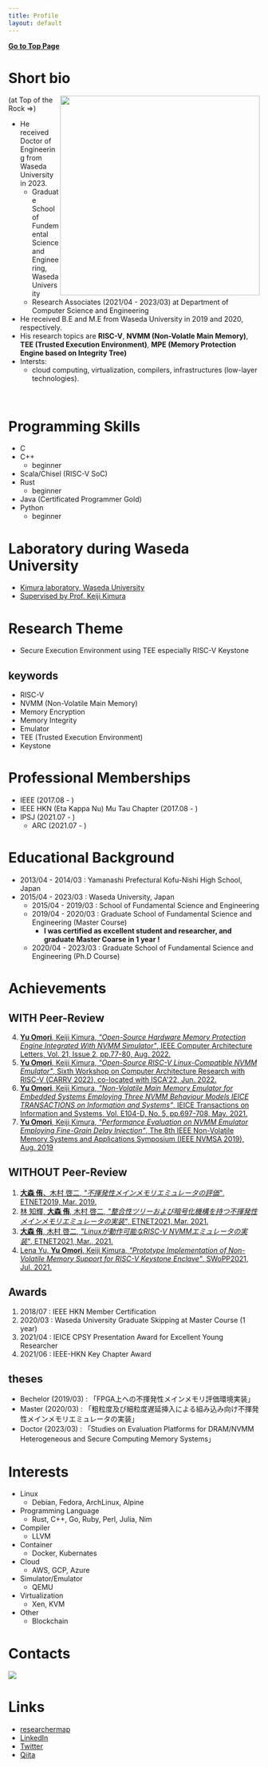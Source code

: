 ```yaml
---
title: Profile
layout: default
---
```


[**Go to Top Page**](https://uyiromo.github.io)

# Short bio
<img src="https://user-images.githubusercontent.com/19767885/176591190-6bf883d7-061a-41ba-9c3e-4155da6a6406.jpg" width="400px" align="right">
(at Top of the Rock =>)


- He received Doctor of Engineering from Waseda University in 2023.
  - Graduate School of Fundemental Science and Engineering, Waseda University
  - Research Associates (2021/04 - 2023/03) at Department of Computer Science and Engineering
- He received B.E and M.E from Waseda University in 2019 and 2020, respectively.
- His research topics are **RISC-V**, **NVMM (Non-Volatle Main Memory)**, **TEE (Trusted Execution Environment)**, **MPE (Memory Protection Engine based on Integrity Tree)**
- Intersts:
  - cloud computing, virtualization, compilers, infrastructures (low-layer technologies).

<br clear="all">

# Programming Skills
- C
- C++
  - beginner
- Scala/Chisel (RISC-V SoC)
- Rust
  - beginner
- Java (Certificated Programmer Gold)
- Python
  - beginner



# Laboratory during Waseda University
- [Kimura laboratory, Waseda University](http://www.apal.cs.waseda.ac.jp/)
- [Supervised by Prof. Keiji Kimura](http://www.apal.cs.waseda.ac.jp/kimura/index.html)

# Research Theme
- Secure Execution Environment using TEE especially RISC-V Keystone

## keywords
- RISC-V
- NVMM (Non-Volatile Main Memory)
- Memory Encryption
- Memory Integrity
- Emulator
- TEE (Trusted Execution Environment)
- Keystone

# Professional Memberships
- IEEE (2017.08 - )
- IEEE HKN (Eta Kappa Nu) Mu Tau Chapter (2017.08 - )
- IPSJ (2021.07 - )
  - ARC (2021.07 - )

# Educational Background
- 2013/04 - 2014/03 : Yamanashi Prefectural Kofu-Nishi High School, Japan
- 2015/04 - 2023/03 : Waseda University, Japan
  - 2015/04 - 2019/03 : School of Fundamental Science and Engineering
  - 2019/04 - 2020/03 : Graduate School of Fundamental Science and Engineering (Master Course)
    - **I was certified as excellent student and researcher, and graduate Master Coarse in 1 year !**
  - 2020/04 - 2023/03 : Graduate School of Fundamental Science and Engineering (Ph.D Course)

# Achievements
## WITH Peer-Review
4. [ **Yu Omori**, Keiji Kimura, *"Open-Source Hardware Memory Protection Engine Integrated With NVMM Simulator"*, IEEE Computer Architecture Letters, Vol. 21, Issue 2, pp.77-80, Aug. 2022.](https://doi.org/10.1109/LCA.2022.3197777)
3. [ **Yu Omori**, Keiji Kimura, *"Open-Source RISC-V Linux-Compatible NVMM Emulator"*, Sixth Workshop on Computer Architecture Research with RISC-V (CARRV 2022), co-located with ISCA'22, Jun. 2022.](https://carrv.github.io/2022/)
2. [ **Yu Omori**, Keiji Kimura, *"Non-Volatile Main Memory Emulator for Embedded Systems Employing Three NVMM Behaviour Models IEICE TRANSACTIONS on Information and Systems"*, IEICE Transactions on Information and Systems, Vol. E104-D, No. 5, pp.697-708, May. 2021.](https://doi.org/10.1587/transinf.2020EDP7092)
1. [ **Yu Omori**, Keiji Kimura, *"Performance Evaluation on NVMM Emulator Employing Fine-Grain Delay Injection"*, The 8th IEEE Non-Volatile Memory Systems and Applications Symposium (IEEE NVMSA 2019), Aug. 2019](https://ieeexplore.ieee.org/document/8863522)



## WITHOUT Peer-Review
1. [**大森 侑**、木村 啓二, *"不揮発性メインメモリエミュレータの評価"*, ETNET2019, Mar. 2019.](https://ipsj.ixsq.nii.ac.jp/ej/?action=repository_uri&item_id=195099)
2. [林 知輝, **大森 侑**, 木村 啓二, *"整合性ツリーおよび暗号化機構を持つ不揮発性メインメモリエミュレータの実装"*, ETNET2021, Mar. 2021.](https://ipsj.ixsq.nii.ac.jp/ej/?action=repository_uri&item_id=210451)
3. [**大森 侑**, 木村 啓二, *"Linuxが動作可能なRISC-V NVMMエミュレータの実装"*, ETNET2021, Mar., 2021.](https://ipsj.ixsq.nii.ac.jp/ej/?action=repository_uri&item_id=210450)
4. [ Lena Yu, **Yu Omori**, Keiji Kimura, *"Prototype Implementation of Non-Volatile Memory Support for RISC-V Keystone Enclave"*, SWoPP2021, Jul. 2021. ](https://www.ieice.org/ken/paper/20210720TC4K/)


## Awards
1. 2018/07 : IEEE HKN Member Certification
2. 2020/03 : Waseda University Graduate Skipping at Master Course (1 year)
3. 2021/04 : IEICE CPSY Presentation Award for Excellent Young Researcher
4. 2021/06 : IEEE-HKN Key Chapter Award

## theses
- Bechelor (2019/03) : 「FPGA上への不揮発性メインメモリ評価環境実装」
- Master (2020/03) : 「粗粒度及び細粒度遅延挿入による組み込み向け不揮発性メインメモリエミュレータの実装」
- Doctor (2023/03) : 「Studies on Evaluation Platforms for DRAM/NVMM Heterogeneous and Secure Computing Memory Systems」

# Interests
- Linux
  - Debian, Fedora, ArchLinux, Alpine
- Programming Language
  - Rust, C++, Go, Ruby, Perl, Julia, Nim
- Compiler
  - LLVM
- Container
  - Docker, Kubernates
- Cloud
  - AWS, GCP, Azure
- Simulator/Emulator
  - QEMU
- Virtualization
  - Xen, KVM  
- Other
  - Blockchain


# Contacts
![](https://user-images.githubusercontent.com/19767885/123014980-553cc080-d402-11eb-9f2e-3c9f150c5dc6.jpg)


# Links
- [researchermap](https://researchmap.jp/yuomori)
- [LinkedIn](https://www.linkedin.com/in/yu-omori-269987191/)
- [Twitter](https://twitter.com/uyiromo/)
- [Qiita](https://qiita.com/uyiromo)
